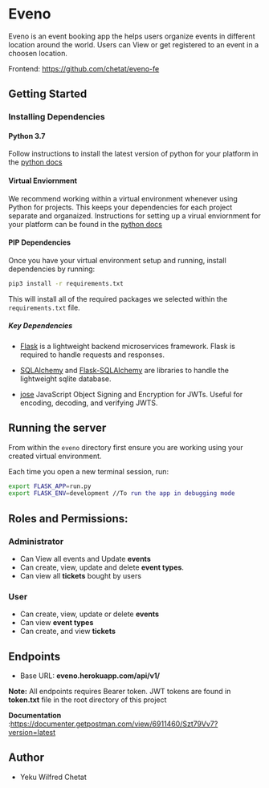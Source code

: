 # Eveno
Eveno is an event booking app the helps users organize events in different location around the world. Users can View or get registered to an event in a choosen location.

Frontend: https://github.com/chetat/eveno-fe
## Getting Started

### Installing Dependencies

#### Python 3.7

Follow instructions to install the latest version of python for your platform in the [python docs](https://docs.python.org/3/using/unix.html#getting-and-installing-the-latest-version-of-python)

#### Virtual Enviornment

We recommend working within a virtual environment whenever using Python for projects. This keeps your dependencies for each project separate and organaized. Instructions for setting up a virual enviornment for your platform can be found in the [python docs](https://packaging.python.org/guides/installing-using-pip-and-virtual-environments/)

#### PIP Dependencies

Once you have your virtual environment setup and running, install dependencies by running:

```bash
pip3 install -r requirements.txt
```

This will install all of the required packages we selected within the `requirements.txt` file.

##### Key Dependencies

- [Flask](http://flask.pocoo.org/)  is a lightweight backend microservices framework. Flask is required to handle requests and responses.

- [SQLAlchemy](https://www.sqlalchemy.org/) and [Flask-SQLAlchemy](https://flask-sqlalchemy.palletsprojects.com/en/2.x/) are libraries to handle the lightweight sqlite database. 
- [jose](https://python-jose.readthedocs.io/en/latest/) JavaScript Object Signing and Encryption for JWTs. Useful for encoding, decoding, and verifying JWTS.

## Running the server

From within the `eveno` directory first ensure you are working using your created virtual environment.

Each time you open a new terminal session, run:


```bash
export FLASK_APP=run.py 
export FLASK_ENV=development //To run the app in debugging mode 
```

## Roles and Permissions:
### Administrator
- Can View all events and Update **events**
- Can create, view, update and delete **event types**.
- Can view all **tickets** bought by users

### User
- Can create, view, update or delete **events**
- Can view **event types**
- Can create, and view **tickets**

## Endpoints
- Base URL: **eveno.herokuapp.com/api/v1/**

**Note:** All endpoints requires Bearer token. JWT tokens are found in **token.txt** file in the root directory of this project

**Documentation** :https://documenter.getpostman.com/view/6911460/Szt79Vv7?version=latest
## Author
- Yeku Wilfred Chetat
